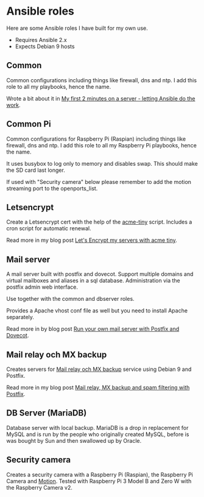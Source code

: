 # Ansible roles

Here are some Ansible roles I have built for my own use.

- Requires Ansible 2.x
- Expects Debian 9 hosts


## Common

Common configurations including things like firewall, dns and ntp. I add this role to all my playbooks, hence the name.

Wrote a bit about it in [My first 2 minutes on a server - letting Ansible do the work](https://xdeb.org/post/2016/06/23/my-first-2-minutes-on-a-server---letting-ansible-do-the-work/).


## Common Pi

Common configurations for Raspberry Pi (Raspian) including things like firewall, dns and ntp. I add this role to all my Raspberry Pi playbooks, hence the name.

It uses busybox to log only to memory and disables swap. This should make the SD card last longer.

If used with "Security camera" below please remember to add the motion streaming port to the openports_list.


## Letsencrypt

Create a Letsencrypt cert with the help of the [acme-tiny](https://github.com/diafygi/acme-tiny) script. Includes a cron script for automatic renewal.

Read more in my blog post [Let's Encrypt my servers with acme tiny](https://xdeb.org/post/2016/02/09/lets-encrypt-my-servers-with-acme-tiny/).


## Mail server

A mail server built with postfix and dovecot. Support multiple domains and virtual mailboxes and aliases in a sql database. Administration via the postfix admin web interface.

Use together with the common and dbserver roles.

Provides a Apache vhost conf file as well but you need to install Apache separately.

Read more in by blog post [Run your own mail server with Postfix and Dovecot](https://xdeb.org/post/2018/02/07/run-your-own-mail-server-with-postfix-and-dovecot/).


## Mail relay och MX backup

Creates servers for [Mail relay och MX backup](https://xdeb.net/mailrelay) service using Debian 9 and Postfix.

Read more in my blog post [Mail relay, MX backup and spam filtering with Postfix](https://xdeb.org/post/2017/12/20/mail-relay-mx-backup-and-spam-filtering-with-postfix/).


## DB Server (MariaDB)

Database server with local backup. MariaDB is a drop in replacement for MySQL and is run by the people who originally created MySQL, before is was bought by Sun and then swallowed up by Oracle.


## Security camera

Creates a security camera with a Raspberry Pi (Raspian), the Raspberry Pi Camera and [Motion](https://motion-project.github.io). Tested with Raspberry Pi 3 Model B and Zero W with the Raspberry Camera v2.